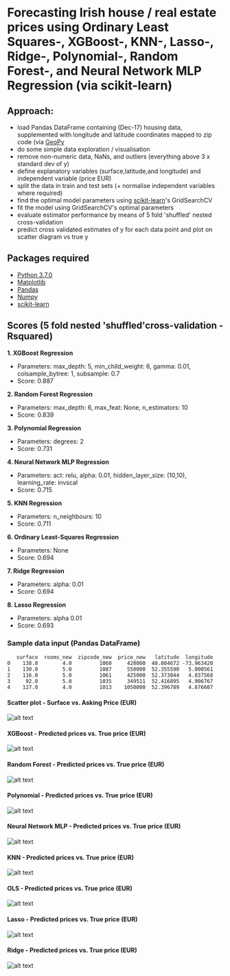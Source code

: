 # Forecasting Irish house / real estate prices using Ordinary Least Squares-, XGBoost-, KNN-, Lasso-, Ridge-, Polynomial-, Random Forest-, and Neural Network MLP Regression (via scikit-learn)

## Approach:

- load Pandas DataFrame containing (Dec-17) housing data, supplemented with longitude and latitude coordinates mapped to zip code (via [GeoPy](https://geopy.readthedocs.io/en/1.10.0/#)
- do some simple data exploration / visualisation
- remove non-numeric data, NaNs, and outliers (everything above 3 x standard dev of y)
- define explanatory variables (surface,latitude,and longitude) and independent variable (price EUR)
- split the data in train and test sets (+ normalise independent variables where required)
- find the optimal model parameters using [scikit-learn](http://scikit-learn.org/stable/)'s GridSearchCV
- fit the model using GridSearchCV's optimal parameters
- evaluate estimator performance by means of 5 fold 'shuffled' nested cross-validation
- predict cross validated estimates of y for each data point and plot on scatter diagram vs true y

## Packages required

- [Python 3.7.0](https://www.python.org/downloads/)
- [Matplotlib](https://matplotlib.org/)
- [Pandas](https://pandas.pydata.org/)
- [Numpy](https://docs.scipy.org/doc/)
- [scikit-learn](http://scikit-learn.org/stable/)

## Scores (5 fold nested 'shuffled'cross-validation - Rsquared)

**1. XGBoost Regression**

- Parameters: max_depth: 5, min_child_weight: 6, gamma: 0.01, colsample_bytree: 1, subsample: 0.7
- Score: 0.887

**2. Random Forest Regression**

- Parameters: max_depth: 6, max_feat: None, n_estimators: 10
- Score: 0.839

**3. Polynomial Regression**

- Parameters: degrees: 2
- Score: 0.731

**4. Neural Network MLP Regression**

- Parameters: act: relu, alpha: 0.01, hidden_layer_size: (10,10), learning_rate: invscal
- Score: 0.715

**5. KNN Regression**

- Parameters: n_neighbours: 10
- Score: 0.711

**6. Ordinary Least-Squares Regression**

- Parameters: None
- Score: 0.694

**7. Ridge Regression**

- Parameters: alpha: 0.01
- Score: 0.694

**8. Lasso Regression**

- Parameters: alpha 0.01
- Score: 0.693

### Sample data input (Pandas DataFrame)

```
   surface  rooms_new  zipcode_new  price_new   latitude  longitude
0    138.0        4.0         1060     420000  40.804672 -73.963420
1    130.0        5.0         1087     550000  52.355590   5.000561
2    116.0        5.0         1061     425000  52.373044   4.837568
3     92.0        5.0         1035     349511  52.416895   4.906767
4    127.0        4.0         1013    1050000  52.396789   4.876607
```

#### Scatter plot - Surface vs. Asking Price (EUR)

![alt text](https://github.com/mina-gaid/irish-real-estate-price-forecaster/blob/master/plots/Scatter.png)

#### XGBoost - Predicted prices vs. True price (EUR)

![alt text](https://github.com/mina-gaid/irish-real-estate-price-forecaster/blob/master/plots/XGB.png)

#### Random Forest - Predicted prices vs. True price (EUR)

![alt text](https://github.com/mina-gaid/irish-real-estate-price-forecaster/blob/master/plots/Forest.png)

#### Polynomial - Predicted prices vs. True price (EUR)

![alt text](https://github.com/mina-gaid/irish-real-estate-price-forecaster/blob/master/plots/Poly.png)

#### Neural Network MLP - Predicted prices vs. True price (EUR)

![alt text](https://github.com/mina-gaid/irish-real-estate-price-forecaster/blob/master/plots/MLP.png)

#### KNN - Predicted prices vs. True price (EUR)

![alt text](https://github.com/mina-gaid/irish-real-estate-price-forecaster/blob/master/plots/KNN.png)

#### OLS - Predicted prices vs. True price (EUR)

![alt text](https://github.com/mina-gaid/irish-real-estate-price-forecaster/blob/master/plots/OLS.png)

#### Lasso - Predicted prices vs. True price (EUR)

![alt text](https://github.com/mina-gaid/irish-real-estate-price-forecaster/blob/master/plots/Lasso.png)

#### Ridge - Predicted prices vs. True price (EUR)

![alt text](https://github.com/mina-gaid/irish-real-estate-price-forecaster/blob/master/plots/Ridge.png)
